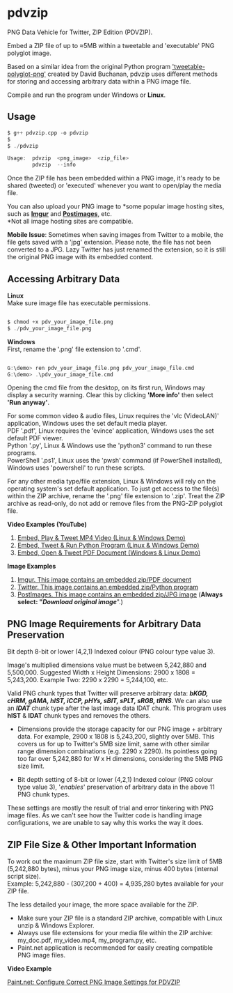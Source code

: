 # pdvzip
PNG Data Vehicle for Twitter, ZIP Edition (PDVZIP).

Embed a ZIP file of up to ≈5MB within a tweetable and 'executable' PNG polyglot image.

Based on a similar idea from the original Python program ['tweetable-polyglot-png'](https://github.com/DavidBuchanan314/tweetable-polyglot-png) created by David Buchanan, pdvzip uses different methods for storing and accessing arbitrary data within a PNG image file.

Compile and run the program under Windows or **Linux**.

## Usage

```c
$ g++ pdvzip.cpp -o pdvzip
$
$ ./pdvzip

Usage:  pdvzip  <png_image>  <zip_file>
        pdvzip  --info

```

Once the ZIP file has been embedded within a PNG image, it's ready to be shared (tweeted) or 'executed' whenever you want to open/play the media file.

You can also upload your PNG image to *some popular image hosting sites, such as [**Imgur**](https://imgur.com) and [**Postimages**](https://postimages.org), etc.  
*Not all image hosting sites are compatible.

**Mobile Issue**: Sometimes when saving images from Twitter to a mobile, the file gets saved with a 'jpg' extension. Please note, the file has not been converted to a JPG. Lazy Twitter has just renamed the extension, so it is still the original PNG image with its embedded content. 

## Accessing Arbitrary Data
**Linux**    
Make sure image file has executable permissions.
```c

$ chmod +x pdv_your_image_file.png
$ ./pdv_your_image_file.png 

```  
**Windows**   
First, rename the '.png' file extension to '.cmd'.
```c

G:\demo> ren pdv_your_image_file.png pdv_your_image_file.cmd
G:\demo> .\pdv_your_image_file.cmd

```
Opening the cmd file from the desktop, on its first run, Windows may display a security warning. Clear this by clicking **'More info'** then select **'Run anyway'**.

For some common video & audio files, Linux requires the 'vlc (VideoLAN)' application, Windows uses the set default media player.  
PDF '.pdf', Linux requires the 'evince' application, Windows uses the set default PDF viewer.  
Python '.py', Linux & Windows use the 'python3' command to run these programs.  
PowerShell '.ps1', Linux uses the 'pwsh' command (if PowerShell installed), Windows uses 'powershell' to run these scripts.

For any other media type/file extension, Linux & Windows will rely on the operating system's set default application. To just get access to the file(s) within the ZIP archive, rename the '.png' file extension to '.zip'. Treat the ZIP archive as read-only, do not add or remove files from the PNG-ZIP polyglot file.

**Video Examples (YouTube)**
1. [Embed, Play & Tweet MP4 Video (Linux & Windows Demo)](https://www.youtube.com/watch_popup?v=BwfFDwTSOK8) 
2. [Embed, Tweet & Run Python Program (Linux & Windows Demo)](https://www.youtube.com/watch_popup?v=ZubGU_Eb7Ks)
3. [Embed, Open & Tweet PDF Document (Windows & Linux Demo)](https://www.youtube.com/watch_popup?v=FnxD9XEjXos)  

**Image Examples**  

1. [Imgur. This image contains an embedded zip/PDF document](https://imgur.com/a/zF40QMX)
2. [Twitter. This image contains an embedded zip/Python program](https://twitter.com/CleasbyCode/status/1573697255424540673?s=20&t=r0WWUyMNBhVs973PWqqpjg)
3. [PostImages. This image contains an embedded zip/JPG image](https://postimg.cc/xcCcvpLJ) (**Always select: "*Download original image***".)

## PNG Image Requirements for Arbitrary Data Preservation

Bit depth 8-bit or lower (4,2,1) Indexed colour (PNG colour type value 3).  

Image's multiplied dimensions value must be between 5,242,880 and 5,500,000.
Suggested Width x Height Dimensions: 2900 x 1808 = 5,243,200. Example Two: 2290 x 2290 = 5,244,100, etc.

Valid PNG chunk types that Twitter will preserve arbitrary data: ***bKGD, cHRM, gAMA, hIST, iCCP, pHYs, sBIT, sPLT, sRGB, tRNS***. We can also use an ***IDAT*** chunk type after the last image data IDAT chunk.  This program uses **hIST** & **IDAT** chunk types and removes the others.

* Dimensions provide the storage capacity for our PNG image + arbitrary data. For example, 2900 x 1808 is 5,243,200, slightly over 5MB. This covers us for up to Twitter's 5MB size limit, same with other similar range dimension combinations (e.g. 2290 x 2290). Its pointless going too far over 5,242,880 for W x H dimensions, considering the 5MB PNG size limit.

* Bit depth setting of 8-bit or lower (4,2,1) Indexed colour (PNG colour type value 3), '*enables*' preservation of arbitrary data in the above 11 PNG chunk types.

These settings are mostly the result of trial and error tinkering with PNG image files. As we can't see how the Twitter code is handling image configurations, we are unable to say why this works the way it does.

## ZIP File Size & Other Important Information

To work out the maximum ZIP file size, start with Twitter's size limit of 5MB (5,242,880 bytes),
minus your PNG image size, minus 400 bytes (internal script size).  
Example: 5,242,880 - (307,200 + 400) = 4,935,280 bytes available 
for your ZIP file.  

The less detailed your image, the more space available for the ZIP.

* Make sure your ZIP file is a standard ZIP archive, compatible with Linux unzip & Windows Explorer.  
* Always use file extensions for your media file within the ZIP archive: my_doc.pdf, my_video.mp4, my_program.py, etc.  
* Paint.net application is recommended for easily creating compatible PNG image files.

**Video Example**

[Paint.net: Configure Correct PNG Image Settings for PDVZIP](https://youtu.be/nMlUNdiaS88)

##
